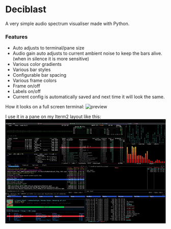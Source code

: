 # Deciblast

A very simple audio spectrum visualiser made with Python.

### Features
* Auto adjusts to terminal/pane size
* Audio gain auto adjusts to current ambient noise to keep the bars alive. (when in silence it is more sensitive)
* Various color gradients
* Various bar styles
* Configurable bar spacing
* Various frame colors
* Frame on/off
* Labels on/off
* Current config is automatically saved and next time it will look the same.

How it looks on a full screen terminal:
![preview](docs/deciblast.gif)

I use it in a pane on my Iterm2 layout like this:
![preview](docs/cool-term-layout.gif)
